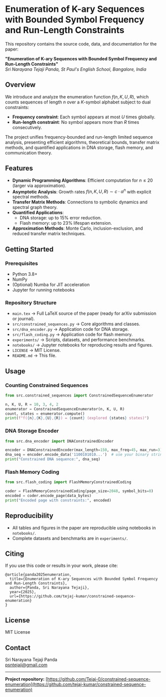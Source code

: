 # Enumeration of K-ary Sequences with Bounded Symbol Frequency and Run-Length Constraints

This repository contains the source code, data, and documentation for the paper:

**"Enumeration of K-ary Sequences with Bounded Symbol Frequency and Run-Length Constraints"**  
*Sri Narayana Tejaji Panda, St Paul's English School, Bangalore, India*

## Overview

We introduce and analyze the enumeration function $f(n, K, U, R)$, which counts sequences of length $n$ over a $K$-symbol alphabet subject to dual constraints:

- **Frequency constraint**: Each symbol appears at most $U$ times globally.
- **Run-length constraint**: No symbol appears more than $R$ times consecutively.

The project unifies frequency-bounded and run-length limited sequence analysis, presenting efficient algorithms, theoretical bounds, transfer matrix methods, and quantified applications in DNA storage, flash memory, and communication theory.

## Features

- **Dynamic Programming Algorithms**: Efficient computation for $n \leq 20$ (larger via approximation).
- **Asymptotic Analysis**: Growth rates $f(n,K,U,R) \sim c \cdot \alpha^n$ with explicit spectral methods.
- **Transfer Matrix Methods**: Connections to symbolic dynamics and spectral graph theory.
- **Quantified Applications**: 
  - DNA storage: up to 15% error reduction.
  - Flash memory: up to 23% lifespan extension.
- **Approximation Methods**: Monte Carlo, inclusion-exclusion, and reduced transfer matrix techniques.

## Getting Started

### Prerequisites

- Python 3.8+
- NumPy
- (Optional) Numba for JIT acceleration
- Jupyter for running notebooks

### Repository Structure

- `main.tex` &rarr; Full LaTeX source of the paper (ready for arXiv submission or journal).
- `src/constrained_sequences.py` &rarr; Core algorithms and classes.
- `src/dna_encoder.py` &rarr; Application code for DNA storage.
- `src/flash_coding.py` &rarr; Application code for flash memory.
- `experiments/` &rarr; Scripts, datasets, and performance benchmarks.
- `notebooks/` &rarr; Jupyter notebooks for reproducing results and figures.
- `LICENSE` &rarr; MIT License.
- `README.md` &rarr; This file.

## Usage

### Counting Constrained Sequences

```python
from src.constrained_sequences import ConstrainedSequenceEnumerator

n, K, U, R = 10, 3, 4, 2
enumerator = ConstrainedSequenceEnumerator(n, K, U, R)
count, states = enumerator.compute()
print(f"f({n},{K},{U},{R}) = {count} (explored {states} states)")
```

### DNA Storage Encoder

```python
from src.dna_encoder import DNAConstrainedEncoder

encoder = DNAConstrainedEncoder(max_length=150, max_freq=45, max_run=3)
dna_seq = encoder.encode_data('1100101010...')  # use your binary string
print("Constrained DNA sequence:", dna_seq)
```

### Flash Memory Coding

```python
from src.flash_coding import FlashMemoryConstrainedCoding

coder = FlashMemoryConstrainedCoding(page_size=2048, symbol_bits=8)
encoded = coder.encode_page(data_bytes)
print("Encoded page with constraints:", encoded)
```

## Reproducibility

- All tables and figures in the paper are reproducible using notebooks in `notebooks/`.
- Complete datasets and benchmarks are in `experiments/`.

## Citing

If you use this code or results in your work, please cite:

```
@article{panda2025enumeration,
  title={Enumeration of K-ary Sequences with Bounded Symbol Frequency and Run-Length Constraints},
  author={Panda, Sri Narayana Tejaji},
  year={2025},
  url={https://github.com/tejaj-kumar/constrained-sequence-enumeration}
}
```

## License

MIT License

## Contact

Sri Narayana Tejaji Panda  
psntejaji@gmail.com

---
**Project repository:** [https://github.com/Tejaj-0/constrained-sequence-enumeration](https://github.com/tejaj-kumar/constrained-sequence-enumeration)
